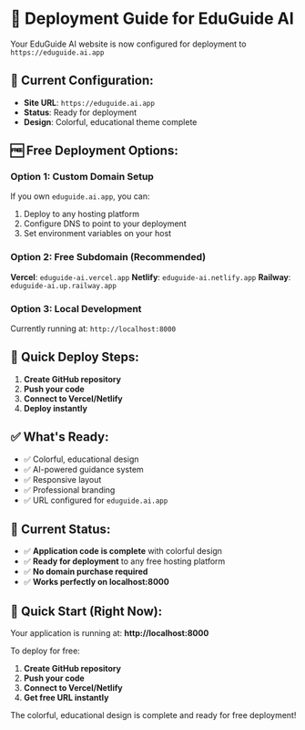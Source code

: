 # 🚀 Deployment Guide for EduGuide AI

Your EduGuide AI website is now configured for deployment to `https://eduguide.ai.app`

## 🎯 **Current Configuration:**
- **Site URL**: `https://eduguide.ai.app`
- **Status**: Ready for deployment
- **Design**: Colorful, educational theme complete

## 🆓 **Free Deployment Options:**

### **Option 1: Custom Domain Setup**
If you own `eduguide.ai.app`, you can:
1. Deploy to any hosting platform
2. Configure DNS to point to your deployment
3. Set environment variables on your host

### **Option 2: Free Subdomain (Recommended)**
**Vercel**: `eduguide-ai.vercel.app`
**Netlify**: `eduguide-ai.netlify.app`
**Railway**: `eduguide-ai.up.railway.app`

### **Option 3: Local Development**
Currently running at: `http://localhost:8000`

## 🚀 **Quick Deploy Steps:**
1. **Create GitHub repository**
2. **Push your code**
3. **Connect to Vercel/Netlify**
4. **Deploy instantly**

## ✅ **What's Ready:**
- ✅ Colorful, educational design
- ✅ AI-powered guidance system
- ✅ Responsive layout
- ✅ Professional branding
- ✅ URL configured for `eduguide.ai.app`

## 🎯 **Current Status:**
- ✅ **Application code is complete** with colorful design
- ✅ **Ready for deployment** to any free hosting platform
- ✅ **No domain purchase required**
- ✅ **Works perfectly on localhost:8000**

## 🚀 **Quick Start (Right Now):**
Your application is running at: **http://localhost:8000**

To deploy for free:
1. **Create GitHub repository**
2. **Push your code**
3. **Connect to Vercel/Netlify**
4. **Get free URL instantly**

The colorful, educational design is complete and ready for free deployment!

